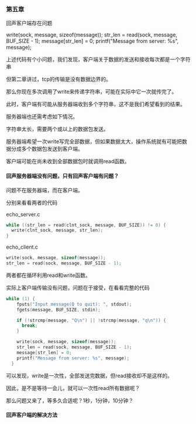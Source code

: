 ### 第五章

回声客户端存在问题

write(sock, message, sizeof(message));
str_len = read(sock, message, BUF_SIZE - 1);
message[str_len] = 0;
printf("Message from server: %s", message);  

上述代码有个小问题，我们发现，客户端关于数据的发送和接收每次都是一个字符串

但第二章讲过，tcp的传输是没有数据边界的。

那么你现在多次调用了write来传递字符串，可能在实际中它一次就传完了。

此时，客户端有可能从服务器端收到多个字符串，这不是我们希望看到的结果。

服务器端也还需考虑如下情况。

字符串太长，需要两个或以上的数据包发送。

服务器端希望一次write写完全部数据，但如果数据太大，操作系统就有可能把数据分成多个数据包发送到客户端。

客户端可能在尚未收到全部数据包时就调用read函数。

#### 回声服务器端没有问题，只有回声客户端有问题？

问题不在服务器端，而在客户端。

分别来看看两者的代码

echo_server.c

```c
while ((str_len = read(clnt_sock, message, BUF_SIZE)) != 0) {
  write(clnt_sock, message, str_len);
}
```

echo_client.c

```c
write(sock, message, sizeof(message));
str_len = read(sock, message, BUF_SIZE - 1);
```

两者都在循环利用read和write函数。

实际上客户端传输没有问题，问题在于接受，在看看完整的代码

```c
while (1) {
    fputs("Input message(Q to quit): ", stdout);
    fgets(message, BUF_SIZE, stdin);

    if (!strcmp(message, "Q\n") || !strcmp(message, "q\n")) {
      break;
    }

    write(sock, message, sizeof(message));
    str_len = read(sock, message, BUF_SIZE - 1);
    message[str_len] = 0;
    printf("Message from server: %s", message);
  }
```

可以发现，write是一次性，全部发送完数据，但read接收却不是这样的。

因此，是不是等待一会儿，就可以一次性read所有数据呢？

那么问题又来了，等多久合适呢？1秒，1分钟，10分钟？

#### 回声客户端的解决方法

